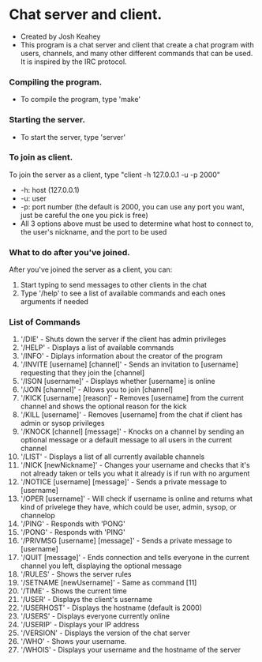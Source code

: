 # Chat server and client.
  - Created by Josh Keahey
  - This program is a chat server and client that create a chat program with users, channels, and 
	many other different commands that can be used. It is inspired by the IRC protocol.

### Compiling the program.
  - To compile the program, type 'make'

### Starting the server.
  - To start the server, type 'server'

### To join as client.
To join the server as a client, type "client -h 127.0.0.1 -u <username> -p 2000"
  - -h: host (127.0.0.1)
  - -u: user
  - -p: port number (the default is 2000, you can use any port you want, just be careful the one you pick is free)
  - All 3 options above must be used to determine what host to connect to, the user's nickname, and the port to be used

### What to do after you've joined.
After you've joined the server as a client, you can: 
  1. Start typing to send messages to other clients in the chat
  2. Type '/help' to see a list of available commands and each ones arguments if needed

### List of Commands
  1. '/DIE' - Shuts down the server if the client has admin privileges
  2. '/HELP' - Displays a list of available commands
  3. '/INFO' - Diplays information about the creator of the program
  4. '/INVITE [username] [channel]' - Sends an invitation to [username] requesting that they join the [channel]
  5. '/ISON [username]' - Displays whether [username] is online
  6. '/JOIN [channel]' - Allows you to join [channel] 
  7. '/KICK [username] [reason]' - Removes [username] from the current channel and shows the optional reason for the kick
  8. '/KILL [username]' - Removes [username] from the chat if client has admin or sysop privileges
  9. '/KNOCK [channel] [message]' - Knocks on a channel by sending an optional message or a default message to all users 
  in the current channel
  10. '/LIST' - Displays a list of all currently available channels
  11. '/NICK [newNickname]' - Changes your username and checks that it's not already taken or tells you what it already 
  is if run with no argument
  12. '/NOTICE [username] [message]' - Sends a private message to [username]
  13. '/OPER [username]' - Will check if username is online and returns what kind of privelege they have, which could be 
  user, admin, sysop, or channelop
  14. '/PING' - Responds with 'PONG'
  15. '/PONG' - Responds with 'PING'
  16. '/PRIVMSG [username] [message]' - Sends a private message to [username]
  17. '/QUIT [message]' - Ends connection and tells everyone in the current channel you left, displaying the optional 
  message
  18. '/RULES' - Shows the server rules
  19. '/SETNAME [newUsername]' - Same as command [11]
  20. '/TIME' - Shows the current time
  21. '/USER' - Displays the client's username
  22. '/USERHOST' - Displays the hostname (default is 2000)
  23. '/USERS' - Displays everyone currently online
  24. '/USERIP' - Displays your IP address
  25. '/VERSION' - Displays the version of the chat server
  26. '/WHO' - Shows your username.
  27. '/WHOIS' - Displays your username and the hostname of the server
  

